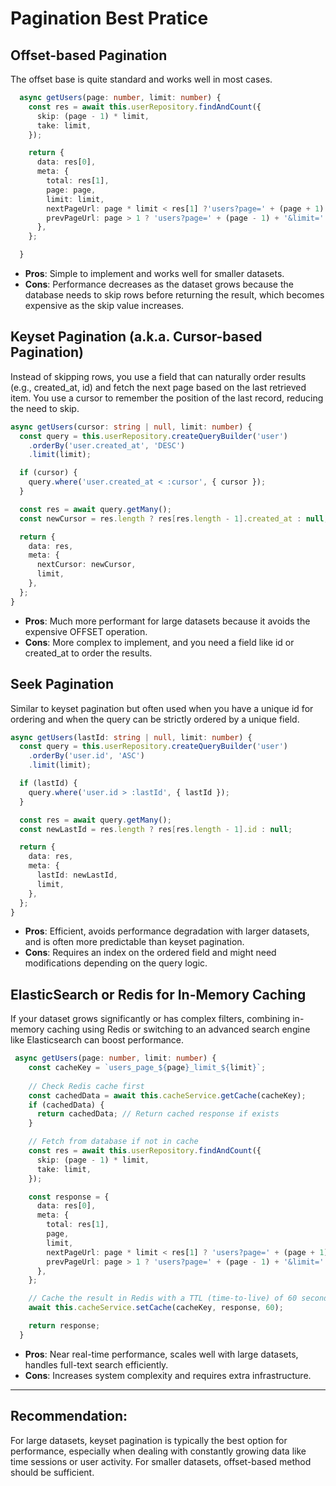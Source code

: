 # Pagination Best Pratice

## Offset-based Pagination
The offset base is quite standard and works well in most cases.
```Typescript
  async getUsers(page: number, limit: number) {
    const res = await this.userRepository.findAndCount({
      skip: (page - 1) * limit,
      take: limit,
    });

    return {
      data: res[0],
      meta: {
        total: res[1],
        page: page,
        limit: limit,
        nextPageUrl: page * limit < res[1] ?'users?page=' + (page + 1) + '&limit=' + limit : null,
        prevPageUrl: page > 1 ? 'users?page=' + (page - 1) + '&limit=' + limit : null,
      },
    };

  }
````
- **Pros**: Simple to implement and works well for smaller datasets.
- **Cons**: Performance decreases as the dataset grows because the database needs to skip rows before returning the result, which becomes expensive as the skip value increases.

## Keyset Pagination (a.k.a. Cursor-based Pagination)
Instead of skipping rows, you use a field that can naturally order results (e.g., created_at, id) and fetch the next page based on the last retrieved item. You use a cursor to remember the position of the last record, reducing the need to skip.
```Typescript
async getUsers(cursor: string | null, limit: number) {
  const query = this.userRepository.createQueryBuilder('user')
    .orderBy('user.created_at', 'DESC')
    .limit(limit);

  if (cursor) {
    query.where('user.created_at < :cursor', { cursor });
  }

  const res = await query.getMany();
  const newCursor = res.length ? res[res.length - 1].created_at : null;

  return {
    data: res,
    meta: {
      nextCursor: newCursor,
      limit,
    },
  };
}
```
- **Pros**: Much more performant for large datasets because it avoids the expensive OFFSET operation.
- **Cons**: More complex to implement, and you need a field like id or created_at to order the results.

## Seek Pagination
Similar to keyset pagination but often used when you have a unique id for ordering and when the query can be strictly ordered by a unique field.

```Typescript
async getUsers(lastId: string | null, limit: number) {
  const query = this.userRepository.createQueryBuilder('user')
    .orderBy('user.id', 'ASC')
    .limit(limit);

  if (lastId) {
    query.where('user.id > :lastId', { lastId });
  }

  const res = await query.getMany();
  const newLastId = res.length ? res[res.length - 1].id : null;

  return {
    data: res,
    meta: {
      lastId: newLastId,
      limit,
    },
  };
}
```
- **Pros**: Efficient, avoids performance degradation with larger datasets, and is often more predictable than keyset pagination.
- **Cons**: Requires an index on the ordered field and might need modifications depending on the query logic.

## ElasticSearch or Redis for In-Memory Caching
If your dataset grows significantly or has complex filters, combining in-memory caching using Redis or switching to an advanced search engine like Elasticsearch can boost performance.
```Typescript
 async getUsers(page: number, limit: number) {
    const cacheKey = `users_page_${page}_limit_${limit}`;
    
    // Check Redis cache first
    const cachedData = await this.cacheService.getCache(cacheKey);
    if (cachedData) {
      return cachedData; // Return cached response if exists
    }

    // Fetch from database if not in cache
    const res = await this.userRepository.findAndCount({
      skip: (page - 1) * limit,
      take: limit,
    });

    const response = {
      data: res[0],
      meta: {
        total: res[1],
        page,
        limit,
        nextPageUrl: page * limit < res[1] ? 'users?page=' + (page + 1) + '&limit=' + limit : null,
        prevPageUrl: page > 1 ? 'users?page=' + (page - 1) + '&limit=' + limit : null,
      },
    };

    // Cache the result in Redis with a TTL (time-to-live) of 60 seconds
    await this.cacheService.setCache(cacheKey, response, 60);

    return response;
  }
```
- **Pros**: Near real-time performance, scales well with large datasets, handles full-text search efficiently.
- **Cons**: Increases system complexity and requires extra infrastructure.

--- 
## Recommendation:
For large datasets, keyset pagination is typically the best option for performance, especially when dealing with constantly growing data like time sessions or user activity. For smaller datasets, offset-based method should be sufficient.

